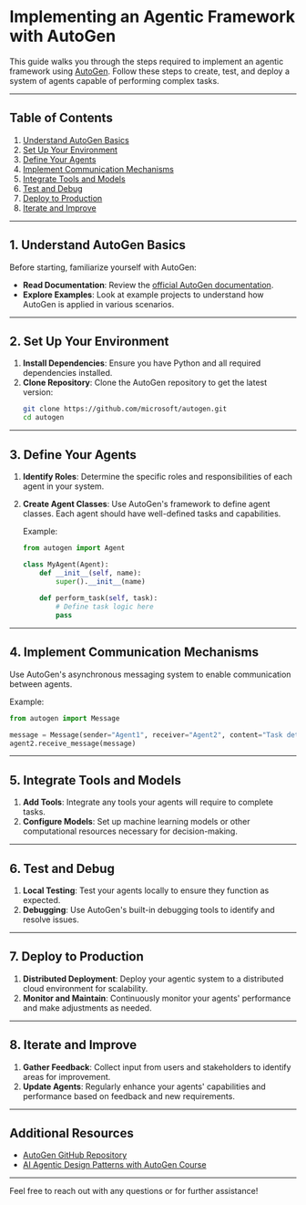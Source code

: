 # Implementing an Agentic Framework with AutoGen

This guide walks you through the steps required to implement an agentic framework using [AutoGen](https://github.com/microsoft/autogen). Follow these steps to create, test, and deploy a system of agents capable of performing complex tasks.

---

## Table of Contents

1. [Understand AutoGen Basics](#1-understand-autogen-basics)
2. [Set Up Your Environment](#2-set-up-your-environment)
3. [Define Your Agents](#3-define-your-agents)
4. [Implement Communication Mechanisms](#4-implement-communication-mechanisms)
5. [Integrate Tools and Models](#5-integrate-tools-and-models)
6. [Test and Debug](#6-test-and-debug)
7. [Deploy to Production](#7-deploy-to-production)
8. [Iterate and Improve](#8-iterate-and-improve)

---

## 1. Understand AutoGen Basics

Before starting, familiarize yourself with AutoGen:

- **Read Documentation**: Review the [official AutoGen documentation](https://github.com/microsoft/autogen).
- **Explore Examples**: Look at example projects to understand how AutoGen is applied in various scenarios.

---

## 2. Set Up Your Environment

1. **Install Dependencies**: Ensure you have Python and all required dependencies installed.
2. **Clone Repository**: Clone the AutoGen repository to get the latest version:
   ```bash
   git clone https://github.com/microsoft/autogen.git
   cd autogen
   ```

---

## 3. Define Your Agents

1. **Identify Roles**: Determine the specific roles and responsibilities of each agent in your system.
2. **Create Agent Classes**: Use AutoGen's framework to define agent classes. Each agent should have well-defined tasks and capabilities.

   Example:
   ```python
   from autogen import Agent

   class MyAgent(Agent):
       def __init__(self, name):
           super().__init__(name)
       
       def perform_task(self, task):
           # Define task logic here
           pass
   ```

---

## 4. Implement Communication Mechanisms

Use AutoGen's asynchronous messaging system to enable communication between agents.

Example:
```python
from autogen import Message

message = Message(sender="Agent1", receiver="Agent2", content="Task details")
agent2.receive_message(message)
```

---

## 5. Integrate Tools and Models

1. **Add Tools**: Integrate any tools your agents will require to complete tasks.
2. **Configure Models**: Set up machine learning models or other computational resources necessary for decision-making.

---

## 6. Test and Debug

1. **Local Testing**: Test your agents locally to ensure they function as expected.
2. **Debugging**: Use AutoGen's built-in debugging tools to identify and resolve issues.

---

## 7. Deploy to Production

1. **Distributed Deployment**: Deploy your agentic system to a distributed cloud environment for scalability.
2. **Monitor and Maintain**: Continuously monitor your agents' performance and make adjustments as needed.

---

## 8. Iterate and Improve

1. **Gather Feedback**: Collect input from users and stakeholders to identify areas for improvement.
2. **Update Agents**: Regularly enhance your agents' capabilities and performance based on feedback and new requirements.

---

## Additional Resources

- [AutoGen GitHub Repository](https://github.com/microsoft/autogen)
- [AI Agentic Design Patterns with AutoGen Course](https://www.coursera.org/projects/ai-agentic-design-patterns-with-autogen)

---

Feel free to reach out with any questions or for further assistance!
